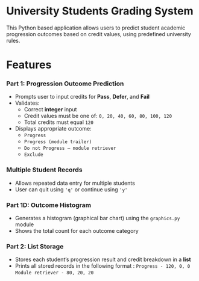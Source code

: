 # University Students Grading System

This Python based application allows users to predict student academic progression outcomes based on credit values, using predefined university rules.

# Features

### Part 1: Progression Outcome Prediction
- Prompts user to input credits for **Pass**, **Defer**, and **Fail**
- Validates:
  - Correct **integer** input
  - Credit values must be one of: `0, 20, 40, 60, 80, 100, 120`
  - Total credits must equal `120`
- Displays appropriate outcome:
  - `Progress`
  - `Progress (module trailer)`
  - `Do not Progress – module retriever`
  - `Exclude`

### Multiple Student Records
- Allows repeated data entry for multiple students
- User can quit using `'q'` or continue using `'y'`

### Part 1D: Outcome Histogram
- Generates a histogram (graphical bar chart) using the `graphics.py` module
- Shows the total count for each outcome category

### Part 2: List Storage
- Stores each student’s progression result and credit breakdown in a **list**
- Prints all stored records in the following format :
  `Progress - 120, 0, 0 `
  `Module retriever - 80, 20, 20 `
